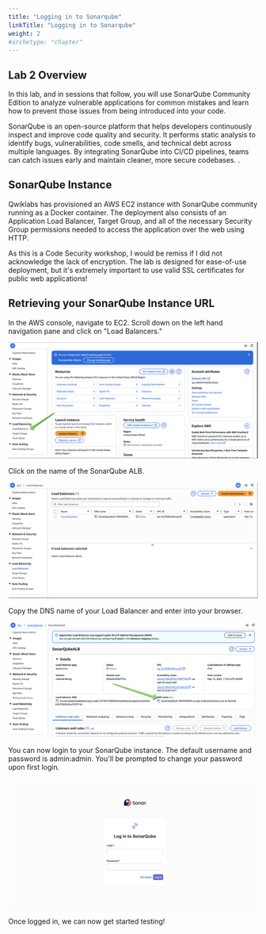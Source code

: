 ```yaml
---
title: "Logging in to Sonarqube"
linkTitle: "Logging in to Sonarqube"
weight: 2
#archetype: "chapter"
---
```


## Lab 2 Overview

In this lab, and in sessions that follow, you will use SonarQube Community Edition to analyze vulnerable applications for common mistakes and learn how to prevent those issues from being introduced into your code. 

SonarQube is an open-source platform that helps developers continuously inspect and improve code quality and security. It performs static analysis to identify bugs, vulnerabilities, code smells, and technical debt across multiple languages. By integrating SonarQube into CI/CD pipelines, teams can catch issues early and maintain cleaner, more secure codebases. .

## SonarQube Instance

Qwiklabs has provisioned an AWS EC2 instance with SonarQube community running as a Docker container. The deployment also consists of an Application Load Balancer, Target Group, and all of the necessary Security Group permissions needed to access the application over the web using HTTP. 

As this is a Code Security workshop, I would be remiss if I did not acknowledge the lack of encryption. The lab is designed for ease-of-use deployment, but it's extremely important to use valid SSL certificates for public web applications!

## Retrieving your SonarQube Instance URL
In the AWS console, navigate to EC2. Scroll down on the left hand navigation pane and click on "Load Balancers." 

![](img/alb.png)

Click on the name of the SonarQube ALB.

![](img/alb2.png)

Copy the DNS name of your Load Balancer and enter into your browser.

![](img/alb3.png)

You can now login to your SonarQube instance. The default username and password is admin:admin. You'll be prompted to change your password upon first login. 

![](img/sonarqube-login.png)

Once logged in, we can now get started testing!